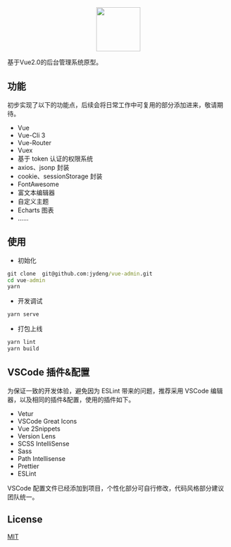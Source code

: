 <div align="center"><img src="./public/favicon.ico" width="100"></div>

基于Vue2.0的后台管理系统原型。

## 功能

初步实现了以下的功能点，后续会将日常工作中可复用的部分添加进来，敬请期待。

- Vue
- Vue-Cli 3
- Vue-Router
- Vuex
- 基于 token 认证的权限系统
- axios、jsonp 封装
- cookie、sessionStorage 封装
- FontAwesome
- 富文本编辑器
- 自定义主题
- Echarts 图表
- ......

## 使用

- 初始化

```cmd
git clone  git@github.com:jydeng/vue-admin.git
cd vue-admin
yarn
```

- 开发调试

```cmd
yarn serve
```

- 打包上线

```cmd
yarn lint
yarn build
```

## VSCode 插件&配置

为保证一致的开发体验，避免因为 ESLint 带来的问题，推荐采用 VSCode 编辑器，以及相同的插件&配置，使用的插件如下。

- Vetur
- VSCode Great Icons
- Vue 2Snippets
- Version Lens
- SCSS IntelliSense
- Sass
- Path Intellisense
- Prettier
- ESLint

VSCode 配置文件已经添加到项目，个性化部分可自行修改，代码风格部分建议团队统一。

## License

[MIT](https://github.com/jydeng/vue-admin//LICENSE)
